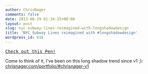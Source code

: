 ```yaml
---
author: ChrisNager
comments: false
date: 2013-06-29 01:34:15+00:00
layout: post
slug: nyc-subway-lines-reimagined-with-longshadowdesign
title: 'NYC Subway Lines reimagined with #longshadowdesign'
wordpress_id: 610
---
```


<pre class="codepen" data-height="300" data-type="result" data-href="zDnJH" data-user="ChrisNager" data-safe="true"><code></code><a href="http://codepen.io/ChrisNager/pen/zDnJH">Check out this Pen!</a></pre>
<script async src="http://codepen.io/assets/embed/ei.js"></script>

Come to think of it, I've been on this long shadow trend since v1 ;): [chrisnager.com/portfolio/#chrisnager-v1](//chrisnager.com/portfolio/#chrisnager-v1)
